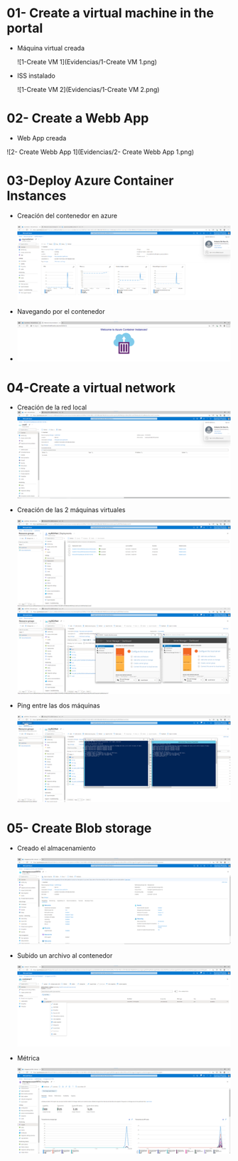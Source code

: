 # 01- Create a virtual machine in the portal



* Máquina virtual creada

  ![1-Create VM 1](Evidencias/1-Create VM 1.png)

  

* ISS instalado

  ![1-Create VM 2](Evidencias/1-Create VM 2.png)



# 02- Create a Webb App

* Web App creada

  

![2- Create Webb App 1](Evidencias/2- Create Webb App 1.png)

# 03-Deploy Azure Container Instances



* Creación del contenedor en azure

  ![Captura de pantalla 2021-05-21 112410](Evidencias/Captura%20de%20pantalla%202021-05-21%20112410.png)

* Navegando por el contenedor
* ![Captura de pantalla 2021-05-21 112857](Evidencias/Captura%20de%20pantalla%202021-05-21%20112857.png)

# 04-Create a virtual network

* Creación de la red local![Captura de pantalla virtualnet 1](Evidencias/Captura%20de%20pantalla%20virtualnet%201.png)

* Creación de las 2 máquinas virtuales

  ![Captura de pantalla virtualnet3](Evidencias/Captura%20de%20pantalla%20virtualnet%202.png)![Captura de pantalla virtualnet 2](Evidencias/Captura%20de%20pantalla%20virtualnet3.png)



* Ping entre las dos máquinas

  ![Captura de pantallavirtualnet4](Evidencias/Captura%20de%20pantallavirtualnet4.png)



# 05- Create Blob storage

* Creado el almacenamiento

  ![5-createStorage1](Evidencias/5-createStorage1.png)

* Subido un archivo al contenedor

  ![5-createStorage2](Evidencias/5-createStorage2.png)

* Métrica

  ![5-createStorage3](Evidencias/5-createStorage3.png)

